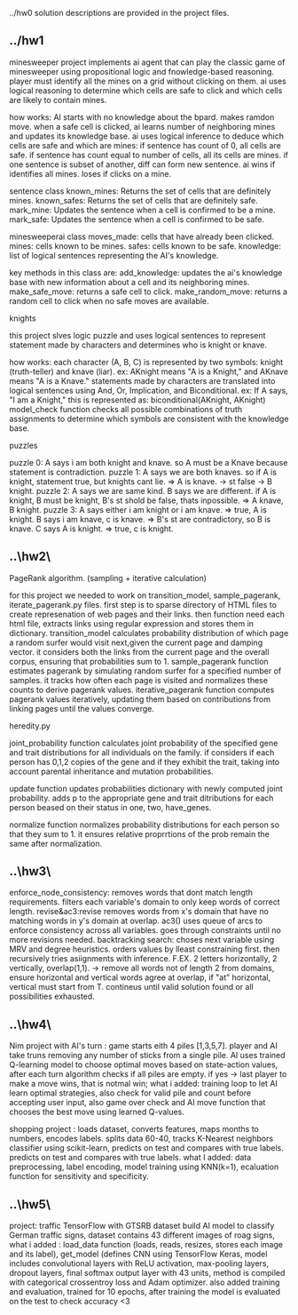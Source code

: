 ../hw0 solution descriptions are provided in the project files. 

## ../hw1 ##
minesweeper
project implements ai agent that can play the classic game of minesweeper using propositional logic and fnowledge-based reasoning. 
 player must identify all the mines on a grid without clicking on them. ai uses  logical reasoning to determine which cells are safe to click and which cells are likely to contain mines.

 how works:
 AI starts with no knowledge about the bpard. 
 makes ramdon move. 
 when a safe cell is clicked, ai learns number of neighboring mines and updates its knowledge base. 
 ai uses logical inference to deduce which cells are safe and which are mines:
   if sentence has count of 0, all cells are safe.
   if sentence has count equal to number of cells, all its cells are mines. 
   if one sentence is subset of another, diff can form new sentence. 
 ai wins if identifies all mines. loses if clicks on a mine. 
 
 sentence class 
  known_mines: Returns the set of cells that are definitely mines.
  known_safes: Returns the set of cells that are definitely safe.
  mark_mine: Updates the sentence when a cell is confirmed to be a mine.
  mark_safe: Updates the sentence when a cell is confirmed to be safe.
  
  minesweeperai class 
moves_made: cells that have already been clicked.
mines: cells known to be mines.
safes: cells known to be safe.
knowledge: list of logical sentences representing the AI's knowledge.

key methods in this class are:
add_knowledge: updates the ai's knowledge base with new information about a cell and its neighboring mines.
make_safe_move: returns a safe cell to click.
make_random_move: returns a random cell to click when no safe moves are available.

knights

this project slves logic puzzle and uses logical sentences to represent statement made by characters and determines who is knight or knave. 

 how works:
 each character (A, B, C) is represented by two symbols: knight (truth-teller) and knave (liar).
 ex: AKnight means "A is a Knight," and AKnave means "A is a Knave."
 statements made by characters are translated into logical sentences using And, Or, Implication, and Biconditional.
 ex: If A says, "I am a Knight," this is represented as:
 biconditional(AKnight, AKnight)
 model_check function checks all possible combinations of truth assignments to determine which symbols are consistent with the knowledge base.
 
puzzles

puzzle 0:
A says i am both knight and knave. so A must be a Knave because statement is contradiction. 
puzzle 1: 
A says we are both knaves. so if A is knight, statement true, but knights cant lie. => A is knave. -> st false -> B knight. 
puzzle 2: 
A says we are same kind. B says we are different. if A is knight, B must be knight, B's st shold be false, thats inpossible. => A knave, B knight.
puzzle 3:
A says either i am knight or i am knave. => true, A is knight. 
B says i am knave, c is knave. => B's st are contradictory, so B is knave. 
C says A is knight. => true, c is knight. 

## ..\hw2\ ##

PageRank algorithm. (sampling + iterative calculation)

for this project we needed to work on transition_model, sample_pagerank, iterate_pagerank.py files. 
first step is to sparse directory of HTML files to create represenation of web pages and their links.
then function need each html file, extracts links using regular expression and stores them in dictionary. 
transition_model calculates probability distribution of which page a random surfer would visit next,given the current page and damping vector. it considers both the links from the current page and the overall corpus, ensuring that probabilities sum to 1.
sample_pagerank function estimates pagerank by simulating random surfer for a specified number of samples. it tracks how often each page is visited and normalizes these counts to derive pagerank values. 
iterative_pagerank function computes pagerank values iteratively, updating them based on contributions from linking pages until the values converge. 


heredity.py

joint_probability function calculates joint probability of the specified gene and trait distributions for all individuals on the family.  if considers if each person has 0,1,2 copies of the gene and if they exhibit the trait, taking into account parental inheritance and mutation probabilities.

update function updates probabilities dictionary with newly computed joint probability. adds p to the appropriate gene and trait ditributions for each person beased on their status in one, two, have_genes. 

normalize function normalizes probability distributions for each person so that they sum to 1. it ensures relative proprrtions of the prob remain the same after normalization. 


## ..\hw3\ ##
enforce_node_consistency: removes words that dont match length requirements. filters each variable's domain to only keep words of correct length. 
revise&ac3:revise removes words from x's domain that have no matching words in y's domain at overlap. ac3() uses queue of arcs to enforce consistency across all variables. goes through constraints until no more revisions needed. 
backtracking search: choses next variable using MRV and degree heuristics. orders values by lleast constraining first. then recursively tries asiignments with inference. 
F.EX.
2 letters horizontally, 2 vertically, overlap(1,1). -> remove all words not of length 2 from domains, ensure horizontal and vertical words agree at overlap, if "at" horizontal, vertical must start from T. contineus until valid solution found or all possibilities exhausted.


## ..\hw4\ ##
Nim project with AI's turn :
game starts eith 4 piles [1,3,5,7]. player and AI take truns removing any number of sticks from a single pile. AI uses trained Q-learning model to choose optimal moves based on state-action values, after each turn algorithm checks if all piles are empty. if yes -> last player to make a move wins, that is notmal win; 
what i added: training loop to let AI learn optimal strategies, also check for valid pile and count before accepting user input, also game over check and AI move function that chooses the best move using learned Q-values.

shopping project :
loads dataset, converts features, maps months to numbers, encodes labels. splits data 60-40, tracks K-Nearest neighbors classifier using scikit-learn, predicts on test and compares with true labels. predicts on test and compares with true labels. 
what I added: data preprocessing, label encoding, model training using KNN(k=1), ecaluation function for sensitivity and specificity. 


## ..\hw5\ ##
project: traffic TensorFlow with GTSRB dataset 
build AI model to classify German traffic signs, dataset contains 43 different images of roag signs, 
what i added : load_data function (loads, reads, resizes, stores each image and its label), 
get_model (defines CNN using TensorFlow Keras, model includes convolutional layers with ReLU activation, max-pooling layers, dropout layers, final softmax output layer with 43 units, method is compiled with categorical crossentroy loss and Adam optimizer. 
also added training and evaluation, trained for 10 epochs, after training the model is evaluated on the test to check accuracy <3
